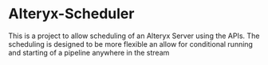 # Alteryx-Scheduler
This is a project to allow scheduling of an Alteryx Server using the APIs. The scheduling is designed to be more flexible an allow for conditional running and starting of a pipeline anywhere in the stream
